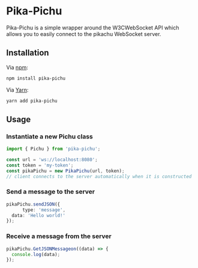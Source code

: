 # Pika-Pichu

Pika-Pichu is a simple wrapper around the W3CWebSocket API which allows you to easily connect to the pikachu WebSocket server.

## Installation

Via [npm](https://www.npmjs.com/):

```sh
npm install pika-pichu
```

Via [Yarn](https://yarn.io/):

```sh
yarn add pika-pichu
```

## Usage

### Instantiate a new Pichu class
```ts
import { Pichu } from 'pika-pichu';

const url = 'ws://localhost:8080';
const token = 'my-token';
const pikaPichu = new PikaPichu(url, token);
// client connects to the server automatically when it is constructed 
```

### Send a message to the server
```ts
pikaPichu.sendJSON({
	  type: 'message',
  data: 'Hello world!'
});
```

### Receive a message from the server
```ts
pikaPichu.GetJSONMessageon((data) => {
  console.log(data);
});
```